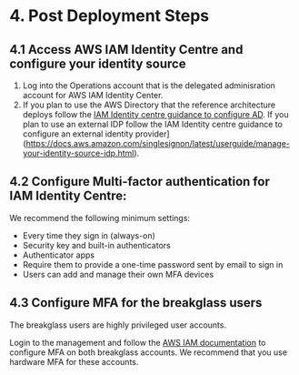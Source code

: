 # 4. Post Deployment Steps

## 4.1 Access AWS IAM Identity Centre and configure your identity source

1. Log into the Operations account that is the delegated adminisration account for AWS IAM Identity Center.
2. If you plan to use the AWS Directory that the reference architecture deploys follow the [IAM Identity centre guidance to configure AD](https://docs.aws.amazon.com/singlesignon/latest/userguide/connectawsad.html). If you plan to use an external IDP follow the IAM Identity centre guidance to configure an external identity provider](https://docs.aws.amazon.com/singlesignon/latest/userguide/manage-your-identity-source-idp.html).

## 4.2 Configure Multi-factor authentication for IAM Identity Centre:

We recommend the following minimum settings:

- Every time they sign in (always-on)
- Security key and built-in authenticators
- Authenticator apps
- Require them to provide a one-time password sent by email to sign in
- Users can add and manage their own MFA devices

## 4.3 Configure MFA for the breakglass users

The breakglass users are highly privileged user accounts.

Login to the management and follow the [AWS IAM documentation](https://docs.aws.amazon.com/IAM/latest/UserGuide/id_credentials_mfa_enable.html) to configure MFA on both breakglass accounts. We recommend that you use hardware MFA for these accounts.
